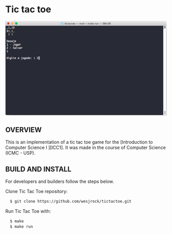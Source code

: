 # Tic tac toe

![Screenshot 1](img/tictactoe.png)

OVERVIEW
--------------------------------------------------
This is an implementation of a tic tac toe game for the [Introduction to Computer Science I
][ICC1]. It was made in the course of Computer Science (ICMC - USP).

BUILD AND INSTALL
--------------------------------------------------

For developers and builders follow the steps below.

Clone Tic Tac Toe repository:

```bash
  $ git clone https://github.com/wesjrock/tictactoe.git
```

Run Tic Tac Toe with:

```bash
  $ make
  $ make run
```

